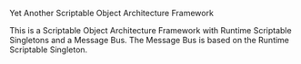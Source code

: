 Yet Another Scriptable Object Architecture Framework

This is a Scriptable Object Architecture Framework with Runtime Scriptable Singletons and a Message Bus. The Message Bus is based on the Runtime Scriptable Singleton.